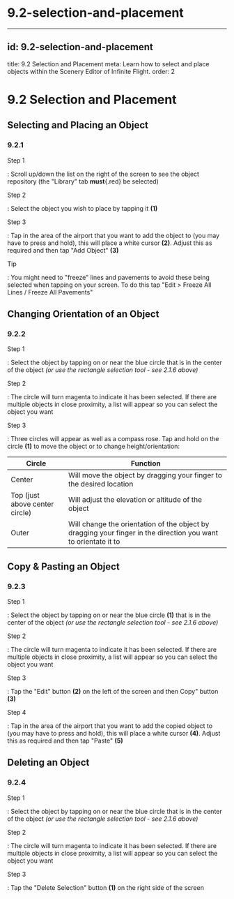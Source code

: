 # 9.2-selection-and-placement

---

## id: 9.2-selection-and-placement
title: 9.2 Selection and Placement
meta: Learn how to select and place objects within the Scenery Editor of Infinite Flight.
order: 2

# 9.2 Selection and Placement

## Selecting and Placing an Object

### 9.2.1

Step 1

: Scroll up/down the list on the right of the screen to see the object repository (the "Library" tab **must**{.red} be selected)

Step 2

: Select the object you wish to place by tapping it **(1)**

Step 3

: Tap in the area of the airport that you want to add the object to (you may have to press and hold), this will place a white cursor **(2)**. Adjust this as required and then tap "Add Object" **(3)**

Tip

: You might need to "freeze" lines and pavements to avoid these being selected when tapping on your screen. To do this tap "Edit > Freeze All Lines / Freeze All Pavements"

## Changing Orientation of an Object

### 9.2.2

Step 1

: Select the object by tapping on or near the blue circle that is in the center of the object *(or use the rectangle selection tool - see 2.1.6 above)*

Step 2

: The circle will turn magenta to indicate it has been selected. If there are multiple objects in close proximity, a list will appear so you can select the object you want

Step 3

: Three circles will appear as well as a compass rose. Tap and hold on the circle **(1)** to move the object or to change height/orientation:

| **Circle**                     | **Function**                                                                                                   |
| ------------------------------ | -------------------------------------------------------------------------------------------------------------- |
| Center                         | Will move the object by dragging your finger to the desired location                                           |
| Top (just above center circle) | Will adjust the elevation or altitude of the object                                                            |
| Outer                          | Will change the orientation of the object by dragging your finger in the direction you want to orientate it to |

## Copy & Pasting an Object

### 9.2.3

Step 1

: Select the object by tapping on or near the blue circle **(1)** that is in the center of the object *(or use the rectangle selection tool - see 2.1.6 above)*

Step 2

: The circle will turn magenta to indicate it has been selected. If there are multiple objects in close proximity, a list will appear so you can select the object you want

Step 3

: Tap the "Edit" button **(2)** on the left of the screen and then Copy" button **(3)**

Step 4

: Tap in the area of the airport that you want to add the copied object to (you may have to press and hold), this will place a white cursor **(4)**. Adjust this as required and then tap "Paste" **(5)**

## Deleting an Object

### 9.2.4

Step 1

: Select the object by tapping on or near the blue circle that is in the center of the object *(or use the rectangle selection tool - see 2.1.6 above)*

Step 2

: The circle will turn magenta to indicate it has been selected. If there are multiple objects in close proximity, a list will appear so you can select the object you want

Step 3

: Tap the "Delete Selection" button **(1)** on the right side of the screen

